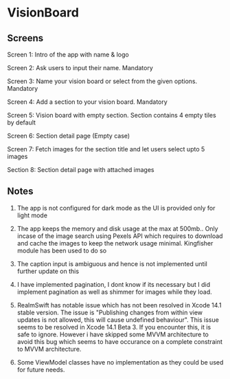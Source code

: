 # VisionBoard

## Screens

Screen 1: Intro of the app with name & logo

Screen 2: Ask users to input their name. Mandatory

Screen 3: Name your vision board or select from the given options. Mandatory

Screen 4: Add a section to your vision board. Mandatory

Screen 5: Vision board with empty section. Section contains 4 empty tiles by default

Screen 6: Section detail page (Empty case)

Screen 7: Fetch images for the section title and let users select upto 5 images

Section 8: Section detail page with attached images


## Notes

1) The app is not configured for dark mode as the UI is provided only for light mode

2) The app keeps the memory and disk usage at the max at 500mb.. Only incase of the image search using Pexels API which requires to download and cache the images to keep the network usage minimal. Kingfisher module has been used to do so

3) The caption input is ambiguous and hence is not implemented until further update on this

4) I have implemented pagination, I dont know if its necessary but I did implement pagination as well as shimmer for images while they load.

5) RealmSwift has notable issue which has not been resolved in Xcode 14.1 stable version. The issue is "Publishing changes from within view updates is not allowed, this will cause undefined behaviour". This issue seems to be resolved in Xcode 14.1 Beta 3. If you encounter this, it is safe to ignore. However i have skipped some MVVM architecture to avoid this bug which seems to have occurance on a complete constraint to MVVM architecture.

6) Some ViewModel classes have no implementation as they could be used for future needs.
